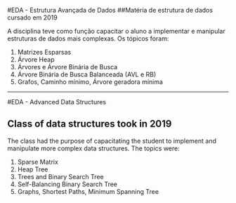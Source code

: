#EDA - Estrutura Avançada de Dados
##Matéria de estrutura de dados cursado em 2019

A disciplina teve como função capacitar o aluno a implementar e manipular estruturas de dados mais complexas. Os tópicos foram:

1. Matrizes Esparsas
2. Árvore Heap
3. Árvores e Árvore Binária de Busca
4. Árvore Binária de Busca Balanceada (AVL e RB)
5. Grafos, Caminho mínimo, Árvore geradora mínima

--------------------------------------------------------------

#EDA - Advanced Data Structures
## Class of data structures took in 2019 

The class had the purpose of capacitating the student to implement and manipulate more complex data structures. The topics were:

1. Sparse Matrix
2. Heap Tree
3. Trees and Binary Search Tree
4. Self-Balancing Binary Search Tree
5. Graphs, Shortest Paths, Minimum Spanning Tree 
